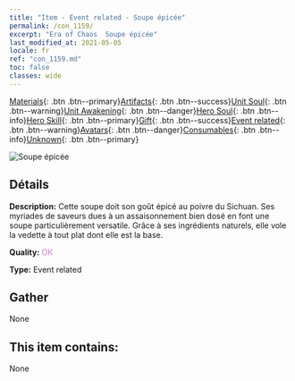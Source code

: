 ```yaml
---
title: "Item - Event related - Soupe épicée"
permalink: /con_1159/
excerpt: "Era of Chaos  Soupe épicée"
last_modified_at: 2021-05-05
locale: fr
ref: "con_1159.md"
toc: false
classes: wide
---
```

 [Materials](/ItemsFR/){: .btn .btn--primary}[Artifacts](/ItemsFR/Artifacts/){: .btn .btn--success}[Unit Soul](/ItemsFR/UnitSoul/){: .btn .btn--warning}[Unit Awakening](/ItemsFR/UnitAwakening/){: .btn .btn--danger}[Hero Soul](/ItemsFR/HeroSoul/){: .btn .btn--info}[Hero Skill](/ItemsFR/HeroSkill/){: .btn .btn--primary}[Gift](/ItemsFR/Gift/){: .btn .btn--success}[Event related](/ItemsFR/Events/){: .btn .btn--warning}[Avatars](/ItemsFR/Avatars/){: .btn .btn--danger}[Consumables](/ItemsFR/Consumables/){: .btn .btn--info}[Unknown](/ItemsFR/Unknown/){: .btn .btn--primary}

 ![Soupe épicée](/images/t/i_8150002.png)

## Détails
 **Description:** Cette soupe doit son goût épicé au poivre du Sichuan. Ses myriades de saveurs dues à un assaisonnement bien dosé en font une soupe particulièrement versatile. Grâce à ses ingrédients naturels, elle vole la vedette à tout plat dont elle est la base.

 **Quality:** <span style="color: #DA70D6">OK</span>

 **Type:** Event related

## Gather

  None

## This item contains:

  None

